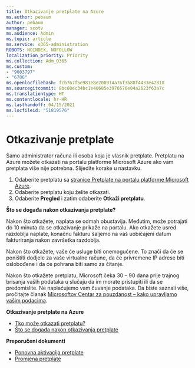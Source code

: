 ```yaml
---
title: Otkazivanje pretplate na Azure
ms.author: pebaum
author: pebaum
manager: scotv
ms.audience: Admin
ms.topic: article
ms.service: o365-administration
ROBOTS: NOINDEX, NOFOLLOW
localization_priority: Priority
ms.collection: Adm_O365
ms.custom:
- "9003797"
- "6786"
ms.openlocfilehash: fcb767f5e981e8e208914a76f3b88f4433e42818
ms.sourcegitcommit: 8bc60ec34bc1e40685e3976576e04a2623f63a7c
ms.translationtype: HT
ms.contentlocale: hr-HR
ms.lasthandoff: 04/15/2021
ms.locfileid: "51819576"
---
```

# <a name="cancel-subscription"></a>Otkazivanje pretplate

Samo administrator računa ili osoba koja je vlasnik pretplate. Pretplatu na Azure možete otkazati na portalu platforme Microsoft Azure ako vam pretplata više nije potrebna. Slijedite korake u nastavku.

1. Odaberite pretplatu sa [stranice Pretplate na portalu platforme Microsoft Azure](https://portal.azure.com/#blade/Microsoft_Azure_Billing/SubscriptionsBlade).
2. Odaberite pretplatu koju želite otkazati.
3. Odaberite **Pregled** i zatim odaberite **Otkaži pretplatu**.

**Što se događa nakon otkazivanja pretplate?**

Nakon što otkažete, naplata se odmah obustavlja. Međutim, može potrajati do 10 minuta da se otkazivanje prikaže na portalu. Ako otkažete usred razdoblja naplate, konačnu fakturu šaljemo na vaš uobičajeni datum fakturiranja nakon završetka razdoblja.

Nakon što otkažete, vaše će usluge biti onemogućene. To znači da će se poništiti dodjele za vaše virtualne račune, da će privremene IP adrese biti oslobođene i da će pohrana biti samo za čitanje.

Nakon što otkažete pretplatu, Microsoft čeka 30 – 90 dana prije trajnog brisanja vaših podataka u slučaju da im morate pristupiti ili da se predomislite. Ne naplaćujemo vam čuvanje podataka. Da biste saznali više, pročitajte članak [Microsoftov Centar za pouzdanost – kako upravljamo vašim podacima](https://go.microsoft.com/fwLink/p/?LinkID=822930&clcid=0x409).

**Otkazivanje pretplate na Azure**

- [Tko može otkazati pretplatu?](https://docs.microsoft.com/azure/billing/billing-how-to-cancel-azure-subscription?WT.mc_id=Portal-Microsoft_Azure_Support#who-can-cancel-a-subscription)
- [Što se događa nakon otkazivanja pretplate](https://docs.microsoft.com/azure/billing/billing-how-to-cancel-azure-subscription?WT.mc_id=Portal-Microsoft_Azure_Support#what-happens-after-i-cancel-my-subscription)

**Preporučeni dokumenti**

- [Ponovna aktivacija pretplate](https://docs.microsoft.com/azure/billing/billing-how-to-cancel-azure-subscription?WT.mc_id=Portal-Microsoft_Azure_Support#reactivate-subscription)
- [Promjena pretplate](https://docs.microsoft.com/azure/billing/billing-how-to-switch-azure-offer?WT.mc_id=Portal-Microsoft_Azure_Support)